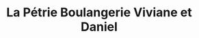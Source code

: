 ---
title: "La Pétrie Boulangerie Viviane et Daniel"
url: /amboise/la-petrie-boulangerie-viviane-et-daniel/
shop: Bäckerei
---